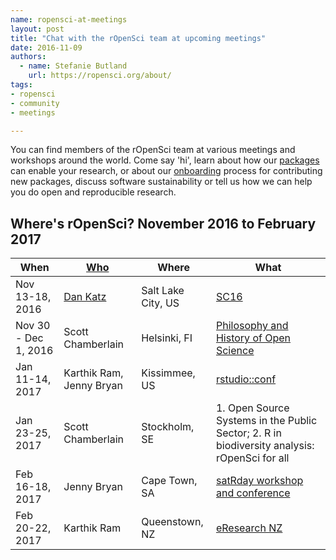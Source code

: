```yaml
---
name: ropensci-at-meetings
layout: post
title: "Chat with the rOpenSci team at upcoming meetings"
date: 2016-11-09
authors:
  - name: Stefanie Butland
    url: https://ropensci.org/about/
tags:
- ropensci
- community
- meetings

---
```

You can find members of the rOpenSci team at various meetings and workshops around the world. Come say 'hi', learn about how our [packages](https://ropensci.org/packages/) can enable your research, or about our [onboarding](https://github.com/ropensci/onboarding) process for contributing new packages, discuss software sustainability or tell us how we can help you do open and reproducible research.

Where's rOpenSci?  November 2016 to February 2017
-----------------------------------------------------------------

When | [Who](https://ropensci.org/about/#leadership) | Where | What
------------ | ------------- | ------------- | -------------
Nov 13-18, 2016 | [Dan Katz](https://ropensci.org/blog/blog/2016/05/25/software-sustanability-ropensci) | Salt Lake City, US | [SC16](http://sc16.supercomputing.org)
Nov 30 - Dec 1, 2016 | Scott Chamberlain | Helsinki, FI | [Philosophy and History of Open Science](https://www.helsinki.fi/en/researchgroups/helsinki-digital-humanities/phos16-conference)
Jan 11-14, 2017 | Karthik Ram, Jenny Bryan | Kissimmee, US | [rstudio::conf](https://www.rstudio.com/conference/)
Jan 23-25, 2017 | Scott Chamberlain | Stockholm, SE | 1. Open Source Systems in the Public Sector; 2. R in biodiversity analysis: rOpenSci for all
Feb 16-18, 2017 | Jenny Bryan | Cape Town, SA | [satRday workshop and conference](http://satrdays.org/capetown2017/)
Feb 20-22, 2017 | Karthik Ram | Queenstown, NZ | [eResearch NZ](http://www.eresearchnzconference.org.nz/)
